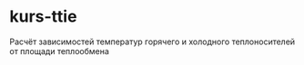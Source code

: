 kurs-ttie
=========

Расчёт зависимостей температур горячего и холодного теплоносителей от площади теплообмена
